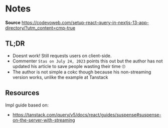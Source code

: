 # Notes

**Source**
https://codevoweb.com/setup-react-query-in-nextjs-13-app-directory/?utm_content=cmp-true

## TL;DR

- Doesnt work! Still requests users on client-side.
- Commenter `Stas on July 24, 2023` points this out but the author has not updated his article to save people wasting their time 🙄
- The author is not simple a cokc though because his non-streaming version works, unlike the example at Tanstack

## Resources

Impl guide based on:

- https://tanstack.com/query/v5/docs/react/guides/suspense#suspense-on-the-server-with-streaming
